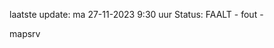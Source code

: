 laatste update: 
ma 27-11-2023  9:30   uur 
Status: FAALT - fout - 
<div class="service R">mapsrv</div>